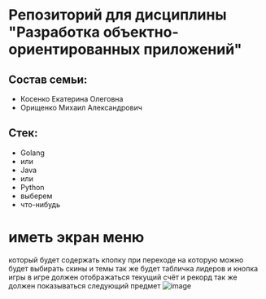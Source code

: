 # Репозиторий для дисциплины "Разработка объектно-ориентированных приложений"

## Состав семьи: 

- Косенко Екатерина Олеговна
- Орищенко Михаил Александрович

## Стек:
- Golang
- или
- Java
- или
- Python
- выберем
- что-нибудь

# иметь экран меню
который будет содержать кпопку при переходе на которую можно будет выбирать скины и темы
так же будет табличка лидеров
и кнопка игры
в игре должен отображаться текущий счёт и рекорд
так же должен показываться следующий предмет
![image](https://github.com/user-attachments/assets/e8938414-b8c0-4319-b2ac-dbe0c967e604)
